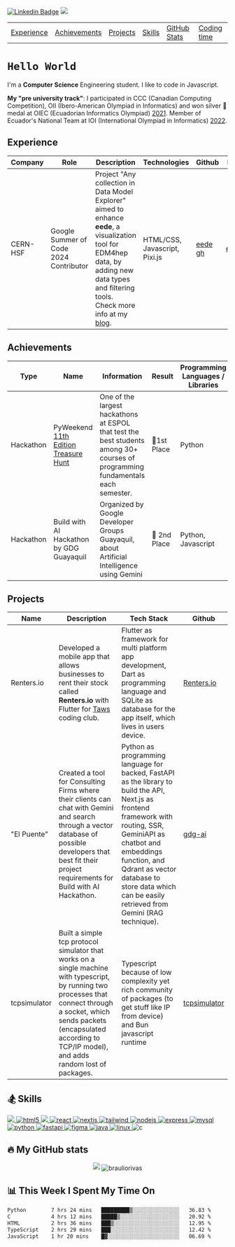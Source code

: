 [![Linkedin Badge](https://img.shields.io/badge/-LinkedIn-0e76a8?style=flat-square&logo=Linkedin&logoColor=white)](https://www.linkedin.com/in/braulio-rivas-abad/)
![](https://komarev.com/ghpvc/?username=brauliorivas&color=green)

<div align="center">
  <table>
    <tr>
      <td><a href="#experience">Experience</a></td>
      <td><a href="#achievements">Achievements</a></td>
      <td><a href="#projects">Projects</a></td>
      <td><a href="#-skills">Skills</a></td>
      <td><a href="#-my-github-stats">GitHub Stats</a></td>
      <td><a href="#-this-week-i-spent-my-time-on">Coding time</a></td>
    </tr>
  </table>
</div>

# `Hello World`

I'm a **Computer Science** Engineering student. I like to code in Javascript.

**My "pre university track"**: I participated in CCC (Canadian Computing Competition), OII (Ibero-American Olympiad in Informatics) and won silver 🥈 medal at OIEC (Ecuadorian Informatics Olympiad) [2021](https://oiec-inf.org/ganadores-oni2021/). Member of Ecuador's National Team at IOI (International Olympiad in Informatics) [2022](https://stats.ioinformatics.org/delegations/ECU/2022).

## Experience

| Company  | Role                                   | Description                                                                                                                                                                                                                                                                     | Technologies                  | Github                                     | Link                                              |
| -------- | -------------------------------------- | ------------------------------------------------------------------------------------------------------------------------------------------------------------------------------------------------------------------------------------------------------------------------------- | ----------------------------- | ------------------------------------------ | ------------------------------------------------- |
| CERN-HSF | Google Summer of Code 2024 Contributor | Project "Any collection in Data Model Explorer" aimed to enhance **eede**, a visualization tool for EDM4hep data, by adding new data types and filtering tools. Check more info at my [blog](https://hepsoftwarefoundation.org/gsoc/blogs/2024/blog_Key4hep_BraulioRivas.html). | HTML/CSS, Javascript, Pixi.js | [eede gh](https://github.com/key4hep/eede) | [eede](https://key4hep.github.io/eede/index.html) |

## Achievements

| Type      | Name                                                                                                         | Information                                                                                                                     | Result       | Programming Languages / Libraries |
| --------- | ------------------------------------------------------------------------------------------------------------ | ------------------------------------------------------------------------------------------------------------------------------- | ------------ | --------------------------------- |
| Hackathon | PyWeekend [11th Edition Treasure Hunt](https://www.instagram.com/p/CnX4-Scrq79/?utm_source=ig_web_copy_link) | One of the largest hackathons at ESPOL that test the best students among 30+ courses of programming fundamentals each semester. | 🥇1st Place  | Python                            |
| Hackathon | Build with AI Hackathon by GDG Guayaquil                                                                     | Organized by Google Developer Groups Guayaquil, about Artificial Intelligence using Gemini                                      | 🥈 2nd Place | Python, Javascript                |

## Projects

| Name         | Description                                                                                                                                                                                                                                   | Tech Stack                                                                                                                                                                                                                                                                                | Github                                                        |
| ------------ | --------------------------------------------------------------------------------------------------------------------------------------------------------------------------------------------------------------------------------------------- | ----------------------------------------------------------------------------------------------------------------------------------------------------------------------------------------------------------------------------------------------------------------------------------------- | ------------------------------------------------------------- |
| Renters.io   | Developed a mobile app that allows businesses to rent their stock called **Renters.io** with Flutter for [Taws](https://taws.espol.edu.ec/) coding club.                                                                                      | Flutter as framework for multi platform app development, Dart as programming language and SQLite as database for the app itself, which lives in users device.                                                                                                                             | [Renters.io](https://github.com/caloja1014/renters_io_taws)   |
| "El Puente"  | Created a tool for Consulting Firms where their clients can chat with Gemini and search through a vector database of possible developers that best fit their project requirements for Build with AI Hackathon.                                | Python as programming language for backed, FastAPI as the library to build the API, Next.js as frontend framework with routing, SSR, GeminiAPI as chatbot and embeddings function, and Qdrant as vector database to store data which can be easily retrieved from Gemini (RAG technique). | [gdg-ai](https://github.com/brauliorivas/gdg-ai/)             |
| tcpsimulator | Built a simple tcp protocol simulator that works on a single machine with typescript, by running two processes that connect through a socket, which sends packets (encapsulated according to TCP/IP model), and adds random lost of packages. | Typescript because of low complexity yet rich community of packages (to get stuff like IP from device) and Bun javascript runtime                                                                                                                                                         | [tcpsimulator](https://github.com/EspolNetworks/tcpsimulator) |

## 🏂 Skills

<p align="left"> 
  <a href="https://developer.mozilla.org/en-US/docs/Web/JavaScript" target="_blank" rel="noreferrer">
    <img src="https://img.shields.io/badge/JavaScript-323330?style=for-the-badge&logo=javascript&logoColor=F7DF1E" />
  </a>
  <a href="https://www.w3.org/html/" target="_blank" rel="noreferrer">
    <img src="https://img.shields.io/badge/HTML5-E34F26?style=for-the-badge&logo=html5&logoColor=white" alt="html5" /> 
  </a>
  <a href="https://www.w3schools.com/css/" target="_blank" rel="noreferrer">
    <img src="https://img.shields.io/badge/CSS3-1572B6?style=for-the-badge&logo=css3&logoColor=white" />
  </a>
  <a href="https://react.dev/" target="_blank" rel="noreferrer">
    <img src="https://img.shields.io/badge/React-20232A?style=for-the-badge&logo=react&logoColor=61DAFB" alt="react" /> 
  </a> 
  <a href="https://nextjs.org/" target="_blank" rel="noreferrer"> 
    <img src="https://img.shields.io/badge/next%20js-000000?style=for-the-badge&logo=nextdotjs&logoColor=white" alt="nextjs" />
  </a> 
  <a href="https://tailwindcss.com/" target="_blank" rel="noreferrer">
    <img src="https://img.shields.io/badge/Tailwind_CSS-38B2AC?style=for-the-badge&logo=tailwind-css&logoColor=white" alt="tailwind" />
  </a> 
  <a href="https://nodejs.org" target="_blank" rel="noreferrer">
    <img src="https://img.shields.io/badge/Node%20js-339933?style=for-the-badge&logo=nodedotjs&logoColor=white" alt="nodejs" />
  </a> 
  <a href="https://expressjs.com/" target="_blank" rel="noreferrer">              
    <img src="https://img.shields.io/badge/Express%20js-000000?style=for-the-badge&logo=express&logoColor=white" alt="express" />
  </a>
  <a href="https://www.mysql.com/" target="_blank" rel="noreferrer"> 
    <img src="https://img.shields.io/badge/MySQL-005C84?style=for-the-badge&logo=mysql&logoColor=white" alt="mysql" />
  </a>
  <a href="https://www.python.org" target="_blank" rel="noreferrer">
    <img src="https://img.shields.io/badge/Python-FFD43B?style=for-the-badge&logo=python&logoColor=blue" alt="python" /> 
  </a> 
  <a href="https://fastapi.tiangolo.com/" target="_blank" rel="noreferrer">
    <img src="https://img.shields.io/badge/fastapi-109989?style=for-the-badge&logo=FASTAPI&logoColor=white" alt="fastapi" />
  </a>
  <a href="https://www.figma.com/" target="_blank" rel="noreferrer">
    <img src="https://img.shields.io/badge/Figma-F24E1E?style=for-the-badge&logo=figma&logoColor=white" alt="figma" />
  </a>
  <a href="https://www.java.com/es/" target="_blank" rel="noreferrer">
    <img src="https://img.shields.io/badge/java-%23ED8B00.svg?style=for-the-badge&logo=openjdk&logoColor=white" alt="java" />
  </a>
  <a href="https://github.com/torvalds/linux" target="_blank" rel="noreferrer">          
    <img src="https://img.shields.io/badge/Linux-FCC624?style=for-the-badge&logo=linux&logoColor=black" alt="linux" />
  </a>
  <img src="https://img.shields.io/badge/C-00599C?style=for-the-badge&logo=c&logoColor=white" alt="c" />
</p>

## 🔥 My GitHub stats

<p align="center">
  <img src="https://github-readme-stats.vercel.app/api?username=brauliorivas&theme=tokyonight" />
  <img align="center" src="https://github-readme-streak-stats.herokuapp.com/?user=brauliorivas&theme=dark&background=0d1117&date_format=M%20j%5B%2C%20Y%5D" alt="brauliorivas" />
</p>

## 📊 This Week I Spent My Time On

<!--START_SECTION:waka-->

```txt
Python        7 hrs 24 mins   █████████▒░░░░░░░░░░░░░░░   36.83 %
C             4 hrs 12 mins   █████▒░░░░░░░░░░░░░░░░░░░   20.92 %
HTML          2 hrs 36 mins   ███▒░░░░░░░░░░░░░░░░░░░░░   12.95 %
TypeScript    2 hrs 29 mins   ███░░░░░░░░░░░░░░░░░░░░░░   12.42 %
JavaScript    1 hr 20 mins    █▓░░░░░░░░░░░░░░░░░░░░░░░   06.69 %
```

<!--END_SECTION:waka-->
